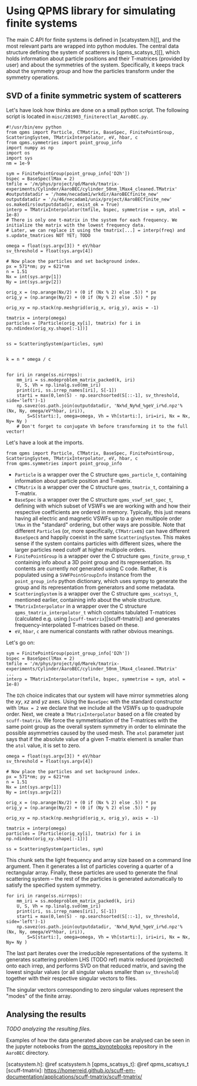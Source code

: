 Using QPMS library for simulating finite systems
================================================

The main C API for finite systems is defined in [scatsystem.h][], and the
most relevant parts are wrapped into python modules. The central data structure
defining the system of scatterers is [qpms_scatsys_t][],
which holds information about particle positions and their T-matrices
(provided by user) and about the symmetries of the system. Specifically, it
keeps track about the symmetry group and how the particles transform
under the symmetry operations.


SVD of a finite symmetric system of scatterers
----------------------------------------------

Let's have look how thinks are done on a small python script.
The following script is located in `misc/201903_finiterectlat_AaroBEC.py`.

```{.py}
#!/usr/bin/env python
from qpms import Particle, CTMatrix, BaseSpec, FinitePointGroup, ScatteringSystem, TMatrixInterpolator, eV, hbar, c
from qpms.symmetries import point_group_info
import numpy as np
import os
import sys
nm = 1e-9

sym = FinitePointGroup(point_group_info['D2h'])
bspec = BaseSpec(lMax = 2)
tmfile = '/m/phys/project/qd/Marek/tmatrix-experiments/Cylinder/AaroBEC/cylinder_50nm_lMax4_cleaned.TMatrix'
#outputdatadir = '/home/necadam1/wrkdir/AaroBECfinite_new'
outputdatadir = '/u/46/necadam1/unix/project/AaroBECfinite_new'
os.makedirs(outputdatadir, exist_ok = True)
interp = TMatrixInterpolator(tmfile, bspec, symmetrise = sym, atol = 1e-8)
# There is only one t-matrix in the system for each frequency. We initialize the matrix with the lowest frequency data.
# Later, we can replace it using the tmatrix[...] = interp(freq) and s.update_tmatrices NOT YET; TODO

omega = float(sys.argv[3]) * eV/hbar
sv_threshold = float(sys.argv[4])

# Now place the particles and set background index.
px = 571*nm; py = 621*nm
n = 1.51
Nx = int(sys.argv[1])
Ny = int(sys.argv[2])

orig_x = (np.arange(Nx/2) + (0 if (Nx % 2) else .5)) * px
orig_y = (np.arange(Ny/2) + (0 if (Ny % 2) else .5)) * py

orig_xy = np.stack(np.meshgrid(orig_x, orig_y), axis = -1)

tmatrix = interp(omega)
particles = [Particle(orig_xy[i], tmatrix) for i in np.ndindex(orig_xy.shape[:-1])]


ss = ScatteringSystem(particles, sym)


k = n * omega / c


for iri in range(ss.nirreps):
    mm_iri = ss.modeproblem_matrix_packed(k, iri)
    U, S, Vh = np.linalg.svd(mm_iri)
    print(iri, ss.irrep_names[iri], S[-1])
    starti = max(0,len(S) - np.searchsorted(S[::-1], sv_threshold, side='left')-1)
    np.savez(os.path.join(outputdatadir, 'Nx%d_Ny%d_%geV_ir%d.npz'%(Nx, Ny, omega/eV*hbar, iri)),
        S=S[starti:], omega=omega, Vh = Vh[starti:], iri=iri, Nx = Nx, Ny= Ny )
    # Don't forget to conjugate Vh before transforming it to the full vector!
```

Let's have a look at the imports.

```{.py}
from qpms import Particle, CTMatrix, BaseSpec, FinitePointGroup, ScatteringSystem, TMatrixInterpolator, eV, hbar, c
from qpms.symmetries import point_group_info
```

 * `Particle` is a wrapper over the C structure `qpms_particle_t`,
   containing information about particle position and T-matrix.
 * `CTMatrix` is a wrapper over the C structure `qpms_tmatrix_t`,
   containing a T-matrix.
 * `BaseSpec` is a wrapper over the C structure `qpms_vswf_set_spec_t`,
   defining with which subset of VSWFs we are working with and how their
   respective coefficients are ordered in memory. Typically, this 
   just means having all electric and magnetic VSWFs up to a given multipole
   order `lMax` in the "standard" ordering, but other ways are possible.
   Note that different `Particle`s (or, more specifically, `CTMatrix`es)
   can have different `BaseSpec`s and happily coexist in the same 
   `ScatteringSystem`.
   This makes sense if the system contains particles with different sizes,
   where the larger particles need cutoff at higher multipole orders.
 * `FinitePointGroup` is a wrapper over the C structure `qpms_finite_group_t`
   containing info about a 3D point group and its representation. Its contents
   are currently *not* generated using C code. Rather, it is populated using a
   `SVWFPointGroupInfo` instance from the
   `point_group_info` python dictionary, which uses sympy to generate the group
   and its representation from generators and some metadata.
 * `ScatteringSystem` is a wrapper over the C structure `qpms_scatsys_t`,
   mentioned earlier, containing info about the whole structure.
 * `TMatrixInterpolator` in a wrapper over the C structure 
   `qpms_tmatrix_interpolator_t`  which contains tabulated T-matrices 
   (calculated e.g. using [`scuff-tmatrix`][scuff-tmatrix])
   and generates frequency-interpolated T-matrices based on these.
 * `eV`, `hbar`, `c` are numerical constants with rather obvious meanings.
  
Let's go on:
```{.py}
sym = FinitePointGroup(point_group_info['D2h'])
bspec = BaseSpec(lMax = 2)
tmfile = '/m/phys/project/qd/Marek/tmatrix-experiments/Cylinder/AaroBEC/cylinder_50nm_lMax4_cleaned.TMatrix'
...
interp = TMatrixInterpolator(tmfile, bspec, symmetrise = sym, atol = 1e-8)
```

The `D2h` choice indicates that our system will have mirror symmetries along
the *xy*, *xz* and *yz* axes. Using the `BaseSpec` with the standard
constructor with `lMax = 2` we declare that we include all the VSWFs up to
quadrupole order. Next, we create a `TMatrixInterpolator` based on a file
created by `scuff-tmatrix`. We force the symmetrisation of the T-matrices with
the same point group as the overall system symmetry in order to eliminate the
possible asymmetries caused by the used mesh. The `atol` parameter just says
that if the absolute value of a given T-matrix element is smaller than the
`atol` value, it is set to zero.

```{.py}
omega = float(sys.argv[3]) * eV/hbar
sv_threshold = float(sys.argv[4])

# Now place the particles and set background index.
px = 571*nm; py = 621*nm
n = 1.51
Nx = int(sys.argv[1])
Ny = int(sys.argv[2])

orig_x = (np.arange(Nx/2) + (0 if (Nx % 2) else .5)) * px
orig_y = (np.arange(Ny/2) + (0 if (Ny % 2) else .5)) * py

orig_xy = np.stack(np.meshgrid(orig_x, orig_y), axis = -1)

tmatrix = interp(omega)
particles = [Particle(orig_xy[i], tmatrix) for i in np.ndindex(orig_xy.shape[:-1])]

ss = ScatteringSystem(particles, sym)
```
This chunk sets the light frequency and array size based on a command
line argument. Then it generates a list of particles covering a quarter
of a rectangular array. Finally, these particles are used to generate
the final scattering system – the rest of the particles is generated
automatically to satisfy the specified system symmetry.

```{.py}
for iri in range(ss.nirreps):
    mm_iri = ss.modeproblem_matrix_packed(k, iri)
    U, S, Vh = np.linalg.svd(mm_iri)
    print(iri, ss.irrep_names[iri], S[-1])
    starti = max(0,len(S) - np.searchsorted(S[::-1], sv_threshold, side='left')-1)
    np.savez(os.path.join(outputdatadir, 'Nx%d_Ny%d_%geV_ir%d.npz'%(Nx, Ny, omega/eV*hbar, iri)),
        S=S[starti:], omega=omega, Vh = Vh[starti:], iri=iri, Nx = Nx, Ny= Ny )
```
The last part iterates over the irreducible representations of the systems.
It generates scattering problem LHS (TODO ref) matrix reduced (projected)
onto each irrep, and performs SVD on that reduced matrix,
and saving the lowest singular values (or all singular values smaller than
`sv_threshold`) together with their respective singular vectors to files.

The singular vectors corresponding to zero singular values represent the 
"modes" of the finite array.


Analysing the results
---------------------

*TODO analyzing the resulting files.*

Examples of how the data generated above can be analysed
can be seen in the jupyter notebooks from the [qpms_ipynotebooks][]
repository in the `AaroBEC` directory.






[qpms_ipynotebooks]: https://version.aalto.fi/gitlab/qd/qpms_ipynotebooks 
[scatsystem.h]: @ref scatsystem.h
[qpms_scatsys_t]: @ref qpms_scatsys_t
[scuff-tmatrix]: https://homerreid.github.io/scuff-em-documentation/applications/scuff-tmatrix/scuff-tmatrix/
